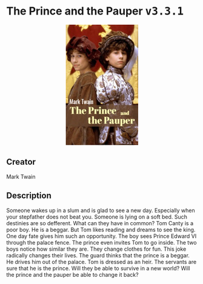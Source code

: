 
# The Prince and the Pauper <kbd>v3.3.1</kbd>

<center>
  <img src="./cover-1024.jpg"/>
</center>

## Creator
Mark Twain

## Description
Someone wakes up in a slum and is glad to see a new day. Especially when your stepfather does not beat you. Someone is lying on a soft bed. Such destinies are so defferent. What can they have in common? Tom Canty is a poor boy. He is a beggar. But Tom likes reading and dreams to see the king. One day fate gives him such an opportunity. The boy sees Prince Edward VI through the palace fence. The prince even invites Tom to go inside. The two boys notice how similar they are. They change clothes for fun. This joke radically changes their lives. The guard thinks that the prince is a beggar. He drives him out of the palace. Tom is dressed as an heir. The servants are sure that he is the prince. Will they be able to survive in a new world? Will the prince and the pauper be able to change it back? 
